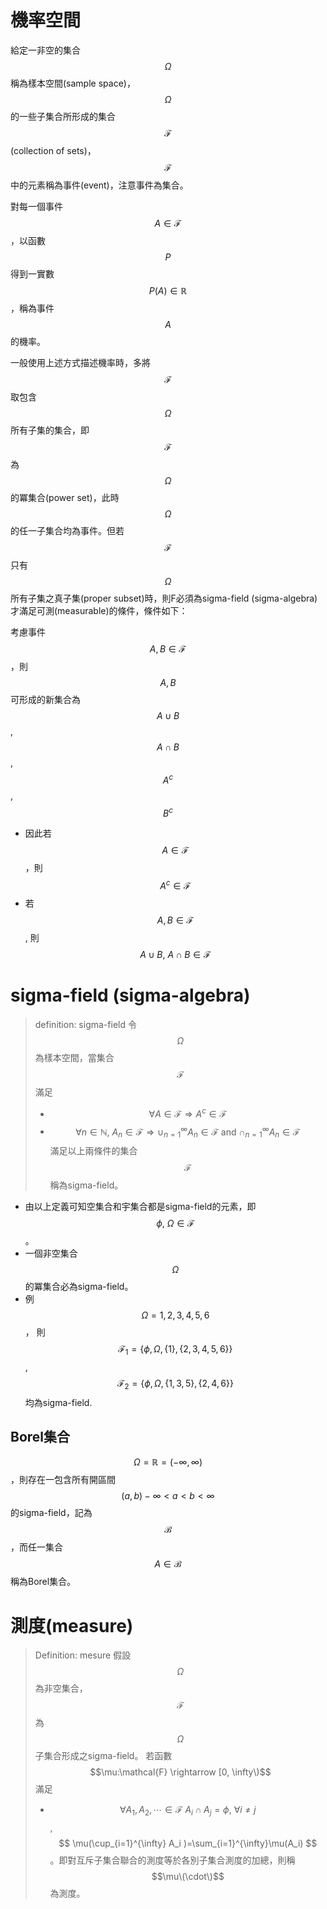 # 機率空間

給定一非空的集合$$\Omega$$稱為樣本空間\(sample space\)，$$\Omega$$的一些子集合所形成的集合$$\mathcal{F}$$\(collection of sets\)，$$\mathcal{F}$$中的元素稱為事件\(event\)，注意事件為集合。

對每一個事件$$A \in \mathcal{F}$$，以函數$$P$$得到一實數 $$P(A) \in \mathbb{R}$$，稱為事件$$A$$的機率。

一般使用上述方式描述機率時，多將$$\mathcal{F}$$取包含$$\Omega$$所有子集的集合，即$$\mathcal{F}$$為$$\Omega$$的冪集合\(power set\)，此時$$\Omega$$的任一子集合均為事件。但若$$\mathcal{F}$$只有$$\Omega$$所有子集之真子集\(proper subset\)時，則F必須為sigma-field \(sigma-algebra\)才滿足可測\(measurable\)的條件，條件如下：

考慮事件 $$A, B \in \mathcal{F}$$，則$$A,B$$可形成的新集合為$$A \cup B$$, $$A \cap B$$, $$A^c$$, $$B^c$$

* 因此若$$A \in \mathcal{F}$$，則 $$A^c\in \mathcal{F}$$
* 若$$A,B \in \mathcal{F}$$, 則 $$A \cup B,\ A\cap B \in \mathcal{F}$$

# sigma-field \(sigma-algebra\)
> definition: sigma-field
> 令 $$\Omega$$為樣本空間，當集合 $$\mathcal{F}$$滿足
> * $$\forall A \in \mathcal{F} \Rightarrow A^c \in \mathcal{F}$$
> * $$\forall n \in \mathbb{N}, \ A_n \in \mathcal{F} \Rightarrow  \cup_{n=1}^{\infty} A_n \in \mathcal{F}\  \text{and}\ \cap_{n=1}^{\infty}A_n \in \mathcal{F}$$
> 滿足以上兩條件的集合$$\mathcal{F}$$稱為sigma-field。

* 由以上定義可知空集合和宇集合都是sigma-field的元素，即 $$\phi,\ \Omega \in \mathcal{F}$$。
* 一個非空集合$$\Omega$$的冪集合必為sigma-field。
* 例 $$\Omega={1,2,3,4,5,6}$$， 則$$\mathcal{F}_1=\{\phi,\Omega, \{1\}, \{2,3,4,5,6\}\}$$, $$\mathcal{F}_2=\{\phi, \Omega, \{1,3,5\}, \{2,4,6\}\}$$均為sigma-field.

## Borel集合

$$\Omega=\mathbb{R}=(−\infty,\infty)$$，則存在一包含所有開區間$$(a,b) -\infty < a < b < \infty$$的sigma-field，記為$$\mathcal{B}$$，而任一集合$$A \in \mathcal{B}$$稱為Borel集合。

# 測度(measure)
> Definition: mesure
> 假設$$\Omega$$為非空集合，$$\mathcal{F}$$為$$\Omega$$子集合形成之sigma-field。
> 若函數$$\mu:\mathcal{F} \rightarrow [0, \infty\)$$ 滿足
> *	$$\forall A_1, A_2, \cdots \in \mathcal{F} \ A_i \cap A_j =\phi,\ \forall i \neq j $$, $$ \mu(\cup_{i=1}^{\infty} A_i )=\sum_{i=1}^{\infty}\mu(A_i) $$。即對互斥子集合聯合的測度等於各別子集合測度的加總，則稱$$\mu\(\cdot\)$$為測度。

